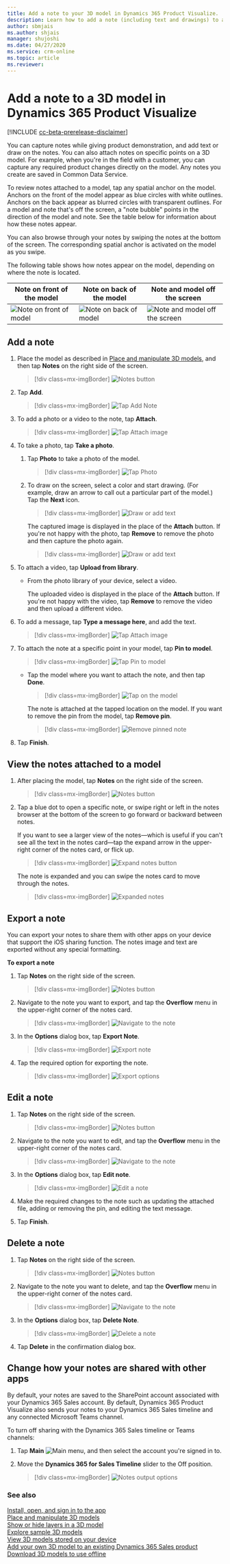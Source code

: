 ```yaml
---
title: Add a note to your 3D model in Dynamics 365 Product Visualize.
description: Learn how to add a note (including text and drawings) to a 3D model in Dynamics 365 Product Visualize.
author: sbmjais
ms.author: shjais
manager: shujoshi
ms.date: 04/27/2020
ms.service: crm-online
ms.topic: article
ms.reviewer:
---
```


# Add a note to a 3D model in Dynamics 365 Product Visualize

[!INCLUDE [cc-beta-prerelease-disclaimer](../includes/cc-beta-prerelease-disclaimer.md)]

You can capture notes while giving product demonstration, and add text or draw on the notes. You can also attach notes on specific points on a 3D model. For example, when you're in the field with a customer, you can capture any required product changes directly on the model. Any notes you create are saved in Common Data Service.

To review notes attached to a model, tap any spatial anchor on the model. Anchors on the front of the model appear as blue circles with white outlines. Anchors on the back appear as blurred circles with transparent outlines. For a model and note that's off the screen, a "note bubble" points in the direction of the model and note. See the table below for information about how these notes appear.

You can also browse through your notes by swiping the notes at the bottom of the screen. The corresponding spatial anchor is activated on the model as you swipe.

The following table shows how notes appear on the model, depending on where the note is located.

|Note on front of the model|Note on back of the model|Note and model off the screen|
|-------------------------------------|-------------------------------------------|-----------------------------------------|
|![Note on front of model](media/front-note.PNG "Note on front of the model")|![Note on back of model](media/back-note.PNG "Note on back of the model")|![Note and model off the screen](media/off-screen-note.PNG "Note and model off the screen")|

## Add a note

1.	Place the model as described in [Place and manipulate 3D models](manipulate-models.md), and then tap **Notes** on the right side of the screen.

    > [!div class=mx-imgBorder]
    > ![Notes button](media/notes-button.png "Notes button")

2. Tap **Add**.

    > [!div class=mx-imgBorder]
    > ![Tap Add Note](media/add-note.png "Tap Add Note")

3. To add a photo or a video to the note, tap **Attach**.

    > [!div class=mx-imgBorder]
    > ![Tap Attach image](media/attach-image.png "Tap Attach image")

4. To take a photo, tap **Take a photo**.
    
    1. Tap **Photo** to take a photo of the model.

        > [!div class=mx-imgBorder]
        > ![Tap Photo](media/camera-roll.png "Tap Photo")

    2. To draw on the screen, select a color and start drawing. (For example, draw an arrow to call out a particular part of the model.) Tap the **Next** icon.

        > [!div class=mx-imgBorder]
        > ![Draw or add text](media/draw-add-text.png "Draw or add text")

        The captured image is displayed in the place of the **Attach** button. If you're not happy with the photo, tap **Remove** to remove the photo and then capture the photo again.

        > [!div class=mx-imgBorder]
        > ![Draw or add text](media/note-image-added.png "Draw or add text")
         
5. To attach a video, tap **Upload from library**.

    -  From the photo library of your device, select a video.
    
       The uploaded video is displayed in the place of the **Attach** button. If you're not happy with the video, tap **Remove** to remove the video and then upload a different video.

6. To add a message, tap **Type a message here**, and add the text.

    > [!div class=mx-imgBorder]
    > ![Tap Attach image](media/note-text.png "Tap Attach image")

7. To attach the note at a specific point in your model, tap **Pin to model**.

    > [!div class=mx-imgBorder]
    > ![Tap Pin to model](media/pin-to-model.png "Tap Pin to model")

    - Tap the model where you want to attach the note, and then tap **Done**.
 
       > [!div class=mx-imgBorder]
       > ![Tap on the model](media/tap-on-product.png "Tap on the model")

       The note is attached at the tapped location on the model. If you want to remove the pin from the model, tap **Remove pin**.

       > [!div class=mx-imgBorder]
       > ![Remove pinned note](media/pin-added.png "Remove pinned note")

6. Tap **Finish**.
      

## View the notes attached to a model

1.	After placing the model, tap **Notes** on the right side of the screen.

    > [!div class=mx-imgBorder]
    > ![Notes button](media/notes-button-1.png "Notes button")

2.	Tap a blue dot to open a specific note, or swipe right or left in the notes browser at the bottom of the screen to go forward or backward between notes. 
    
    If you want to see a larger view of the notes&mdash;which is useful if you can't see all the text in the notes card&mdash;tap the expand arrow in the upper-right corner of the notes card, or flick up. 
    
    > [!div class=mx-imgBorder]
    > ![Expand notes button](media/expand-notes-button.png "Expand notes button")

    The note is expanded and you can swipe the notes card to move through the notes.

    > [!div class=mx-imgBorder]
    > ![Expanded notes](media/expanded-notes.png "Expanded notes")

## Export a note

You can export your notes to share them with other apps on your device that support the iOS sharing function. The notes image and text are exported without any special formatting.

**To export a note**

1.	Tap **Notes** on the right side of the screen.

    > [!div class=mx-imgBorder]
    > ![Notes button](media/notes-button.png "Notes button")

2.	Navigate to the note you want to export, and tap the **Overflow** menu in the upper-right corner of the notes card.

    > [!div class=mx-imgBorder]
    > ![Navigate to the note](media/note.png "Navigate to the note")

3.	In the **Options** dialog box, tap **Export Note**.

    > [!div class=mx-imgBorder]
    > ![Export note](media/export-note.png "Export note")

4. Tap the required option for exporting the note.

    > [!div class=mx-imgBorder]
    > ![Export options](media/export-options.png "Export options")

## Edit a note

1.	Tap **Notes** on the right side of the screen.

    > [!div class=mx-imgBorder]
    > ![Notes button](media/notes-button.png "Notes button")

2.	Navigate to the note you want to edit, and tap the **Overflow** menu in the upper-right corner of the notes card.

    > [!div class=mx-imgBorder]
    > ![Navigate to the note](media/note.png "Navigate to the note")

3.	In the **Options** dialog box, tap **Edit note**.

    > [!div class=mx-imgBorder]
    > ![Edit a note](media/edit-note.png "Edit a note")

4. Make the required changes to the note such as updating the attached file, adding or removing the pin, and editing the text message. 

5. Tap **Finish**.

## Delete a note

1.	Tap **Notes** on the right side of the screen.

    > [!div class=mx-imgBorder]
    > ![Notes button](media/notes-button.png "Notes button")

2.	Navigate to the note you want to delete, and tap the **Overflow** menu in the upper-right corner of the notes card.

    > [!div class=mx-imgBorder]
    > ![Navigate to the note](media/note.png "Navigate to the note")

3.	In the **Options** dialog box, tap **Delete Note**.

    > [!div class=mx-imgBorder]
    > ![Delete a note](media/delete-note.png "Delete a note")

4. Tap **Delete** in the confirmation dialog box.

## Change how your notes are shared with other apps

By default, your notes are saved to the SharePoint account associated with your Dynamics 365 Sales account. By default, Dynamics 365 Product Visualize also sends your notes to your Dynamics 365 Sales timeline and any connected Microsoft Teams channel.

To turn off sharing with the Dynamics 365 Sales timeline or Teams channels:

1. Tap **Main** ![Main menu](media/hamburger-icon.png "Main menu button"), and then select the account you're signed in to.  

2. Move the **Dynamics 365 for Sales Timeline** slider to the Off position.

   > [!div class=mx-imgBorder]
   > ![Notes output options](media/note-output-options.png "Notes output options")

### See also

[Install, open, and sign in to the app](sign-in.md)<br>
[Place and manipulate 3D models](manipulate-models.md)<br>
[Show or hide layers in a 3D model](layers.md)<br>
[Explore sample 3D models](explore-samples.md)<br>
[View 3D models stored on your device](browse-models.md)<br>
[Add your own 3D model to an existing Dynamics 365 Sales product](add-model.md)<br>
[Download 3D models to use offline](download-models.md)
